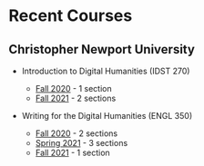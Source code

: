 # Recent Courses

## Christopher Newport University

* Introduction to Digital Humanities (IDST 270)
  * [Fall 2020](https://deanna-stover.github.io/coursesCNU/2020/idst270fall2020) - 1 section
  * [Fall 2021](https://deanna-stover.github.io/coursesCNU/2021/idst270fall2021) - 2 sections
  
* Writing for the Digital Humanities (ENGL 350)
  * [Fall 2020](https://deanna-stover.github.io/coursesCNU/2020/engl350fall2020) - 2 sections
  * [Spring 2021](https://deanna-stover.github.io/coursesCNU/2021/engl350spring2021) - 3 sections
  * [Fall 2021](https://deanna-stover.github.io/coursesCNU/2021/engl350fall2021) - 1 section
